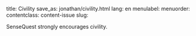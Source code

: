 title: Civility
save_as: jonathan/civility.html
lang: en
menulabel:
menuorder:
contentclass: content-issue
slug:

SenseQuest strongly encourages civility.